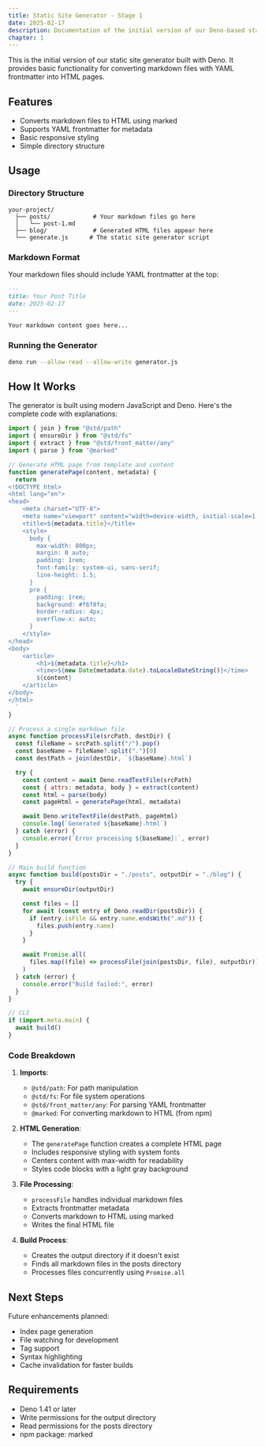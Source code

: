 ```yaml
---
title: Static Site Generator - Stage 1
date: 2025-02-17
description: Documentation of the initial version of our Deno-based static site generator
chapter: 1
---
```


This is the initial version of our static site generator built with Deno. It
provides basic functionality for converting markdown files with YAML frontmatter
into HTML pages.

## Features

- Converts markdown files to HTML using marked
- Supports YAML frontmatter for metadata
- Basic responsive styling
- Simple directory structure

## Usage

### Directory Structure

```
your-project/
  ├── posts/            # Your markdown files go here
  │   └── post-1.md
  ├── blog/             # Generated HTML files appear here
  └── generate.js      # The static site generator script
```

### Markdown Format

Your markdown files should include YAML frontmatter at the top:

```markdown
---
title: Your Post Title
date: 2025-02-17
---

Your markdown content goes here...
```

### Running the Generator

```bash
deno run --allow-read --allow-write generator.js
```

## How It Works

The generator is built using modern JavaScript and Deno. Here's the complete
code with explanations:

```js
import { join } from "@std/path"
import { ensureDir } from "@std/fs"
import { extract } from "@std/front_matter/any"
import { parse } from "@marked"

// Generate HTML page from template and content
function generatePage(content, metadata) {
  return `
<!DOCTYPE html>
<html lang="en">
<head>
    <meta charset="UTF-8">
    <meta name="viewport" content="width=device-width, initial-scale=1.0">
    <title>${metadata.title}</title>
    <style>
      body {
        max-width: 800px;
        margin: 0 auto;
        padding: 1rem;
        font-family: system-ui, sans-serif;
        line-height: 1.5;
      }
      pre {
        padding: 1rem;
        background: #f6f8fa;
        border-radius: 4px;
        overflow-x: auto;
      }
    </style>
</head>
<body>
    <article>
        <h1>${metadata.title}</h1>
        <time>${new Date(metadata.date).toLocaleDateString()}</time>
        ${content}
    </article>
</body>
</html>
  `
}

// Process a single markdown file
async function processFile(srcPath, destDir) {
  const fileName = srcPath.split("/").pop()
  const baseName = fileName?.split(".")[0]
  const destPath = join(destDir, `${baseName}.html`)

  try {
    const content = await Deno.readTextFile(srcPath)
    const { attrs: metadata, body } = extract(content)
    const html = parse(body)
    const pageHtml = generatePage(html, metadata)

    await Deno.writeTextFile(destPath, pageHtml)
    console.log(`Generated ${baseName}.html`)
  } catch (error) {
    console.error(`Error processing ${baseName}:`, error)
  }
}

// Main build function
async function build(postsDir = "./posts", outputDir = "./blog") {
  try {
    await ensureDir(outputDir)

    const files = []
    for await (const entry of Deno.readDir(postsDir)) {
      if (entry.isFile && entry.name.endsWith(".md")) {
        files.push(entry.name)
      }
    }

    await Promise.all(
      files.map((file) => processFile(join(postsDir, file), outputDir)),
    )
  } catch (error) {
    console.error("Build failed:", error)
  }
}

// CLI
if (import.meta.main) {
  await build()
}
```

### Code Breakdown

1. **Imports**:
   - `@std/path`: For path manipulation
   - `@std/fs`: For file system operations
   - `@std/front_matter/any`: For parsing YAML frontmatter
   - `@marked`: For converting markdown to HTML (from npm)

2. **HTML Generation**:
   - The `generatePage` function creates a complete HTML page
   - Includes responsive styling with system fonts
   - Centers content with max-width for readability
   - Styles code blocks with a light gray background

3. **File Processing**:
   - `processFile` handles individual markdown files
   - Extracts frontmatter metadata
   - Converts markdown to HTML using marked
   - Writes the final HTML file

4. **Build Process**:
   - Creates the output directory if it doesn't exist
   - Finds all markdown files in the posts directory
   - Processes files concurrently using `Promise.all`

## Next Steps

Future enhancements planned:

- Index page generation
- File watching for development
- Tag support
- Syntax highlighting
- Cache invalidation for faster builds

## Requirements

- Deno 1.41 or later
- Write permissions for the output directory
- Read permissions for the posts directory
- npm package: marked
